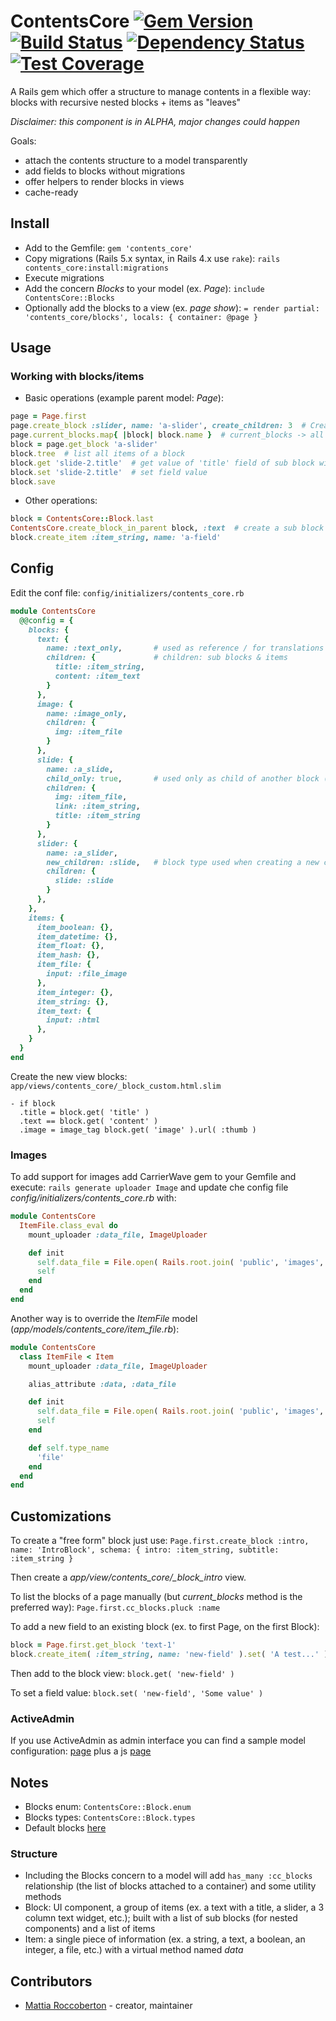 # ContentsCore [![Gem Version](https://badge.fury.io/rb/contents_core.svg)](https://badge.fury.io/rb/contents_core) [![Build Status](https://travis-ci.org/blocknotes/contents_core.svg)](https://travis-ci.org/blocknotes/contents_core) [![Dependency Status](https://gemnasium.com/badges/github.com/blocknotes/contents_core.svg)](https://gemnasium.com/github.com/blocknotes/contents_core) [![Test Coverage](https://api.codeclimate.com/v1/badges/59196100a1ebb599b088/test_coverage)](https://codeclimate.com/github/blocknotes/contents_core/test_coverage)

A Rails gem which offer a structure to manage contents in a flexible way: blocks with recursive nested blocks + items as "leaves"

_Disclaimer: this component is in ALPHA, major changes could happen_

Goals:
- attach the contents structure to a model transparently
- add fields to blocks without migrations
- offer helpers to render blocks in views
- cache-ready

## Install

- Add to the Gemfile:
`gem 'contents_core'`
- Copy migrations (Rails 5.x syntax, in Rails 4.x use `rake`):
`rails contents_core:install:migrations`
- Execute migrations
- Add the concern *Blocks* to your model (ex. *Page*): `include ContentsCore::Blocks`
- Optionally add the blocks to a view (ex. *page show*): `= render partial: 'contents_core/blocks', locals: { container: @page }`

## Usage

### Working with blocks/items

- Basic operations (example parent model: *Page*):
```ruby
page = Page.first
page.create_block :slider, name: 'a-slider', create_children: 3  # Create a silder with 3 slides
page.current_blocks.map{ |block| block.name }  # current_blocks -> all published ordered blocks and query cached
block = page.get_block 'a-slider'
block.tree  # list all items of a block
block.get 'slide-2.title'  # get value of 'title' field of sub block with name 'slide-2' (name automatically generated at creation)
block.set 'slide-2.title'  # set field value
block.save
```

- Other operations:
```ruby
block = ContentsCore::Block.last
ContentsCore.create_block_in_parent block, :text  # create a sub block in a block
block.create_item :item_string, name: 'a-field'
```

## Config

Edit the conf file: `config/initializers/contents_core.rb`

```ruby
module ContentsCore
  @@config = {
    blocks: {
      text: {
        name: :text_only,       # used as reference / for translations
        children: {             # children: sub blocks & items
          title: :item_string,
          content: :item_text
        }
      },
      image: {
        name: :image_only,
        children: {
          img: :item_file
        }
      },
      slide: {
        name: :a_slide,
        child_only: true,       # used only as child of another block (slider)
        children: {
          img: :item_file,
          link: :item_string,
          title: :item_string
        }
      },
      slider: {
        name: :a_slider,
        new_children: :slide,   # block type used when creating a new child with default params
        children: {
          slide: :slide
        }
      },
    },
    items: {
      item_boolean: {},
      item_datetime: {},
      item_float: {},
      item_hash: {},
      item_file: {
        input: :file_image
      },
      item_integer: {},
      item_string: {},
      item_text: {
        input: :html
      },
    }
  }
end
```

Create the new view blocks: `app/views/contents_core/_block_custom.html.slim`

```slim
- if block
  .title = block.get( 'title' )
  .text == block.get( 'content' )
  .image = image_tag block.get( 'image' ).url( :thumb )
```

### Images

To add support for images add CarrierWave gem to your Gemfile and execute: `rails generate uploader Image` and update che config file *config/initializers/contents_core.rb* with:

```rb
module ContentsCore
  ItemFile.class_eval do
    mount_uploader :data_file, ImageUploader

    def init
      self.data_file = File.open( Rails.root.join( 'public', 'images', 'original', 'missing.jpg' ) )
      self
    end
  end
end
```

Another way is to override the *ItemFile* model (*app/models/contents_core/item_file.rb*):

```rb
module ContentsCore
  class ItemFile < Item
    mount_uploader :data_file, ImageUploader

    alias_attribute :data, :data_file

    def init
      self.data_file = File.open( Rails.root.join( 'public', 'images', 'original', 'missing.jpg' ) )
      self
    end

    def self.type_name
      'file'
    end
  end
end
```

## Customizations

To create a "free form" block just use: `Page.first.create_block :intro, name: 'IntroBlock', schema: { intro: :item_string, subtitle: :item_string }`

Then create a *app/view/contents_core/_block_intro* view.

To list the blocks of a page manually (but *current_blocks* method is the preferred way): `Page.first.cc_blocks.pluck :name`

To add a new field to an existing block (ex. to first Page, on the first Block):

```rb
block = Page.first.get_block 'text-1'
block.create_item( :item_string, name: 'new-field' ).set( 'A test...' ).save
```

Then add to the block view: `block.get( 'new-field' )`

To set a field value: `block.set( 'new-field', 'Some value' )`

### ActiveAdmin

If you use ActiveAdmin as admin interface you can find a sample model configuration: [page](extra/active_admin_page.rb) plus a js [page](extra/active_admin.js)

## Notes

- Blocks enum: `ContentsCore::Block.enum`
- Blocks types: `ContentsCore::Block.types`
- Default blocks [here](config/initializers/contents_core.rb)

### Structure

- Including the Blocks concern to a model will add `has_many :cc_blocks` relationship (the list of blocks attached to a container) and some utility methods
- Block: UI component, a group of items (ex. a text with a title, a slider, a 3 column text widget, etc.); built with a list of sub blocks (for nested components) and a list of items
- Item: a single piece of information (ex. a string, a text, a boolean, an integer, a file, etc.) with a virtual method named *data*

## Contributors

- [Mattia Roccoberton](http://blocknot.es) - creator, maintainer
